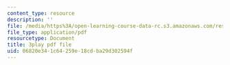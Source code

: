 ```yaml
---
content_type: resource
description: ''
file: /media/https%3A/open-learning-course-data-rc.s3.amazonaws.com/res-10-s95-physics-of-covid-19-transmission-fall-2020/06820e341c64259e18cdba29d302594f_P9hTSTZAxqs.pdf
file_type: application/pdf
resourcetype: Document
title: 3play pdf file
uid: 06820e34-1c64-259e-18cd-ba29d302594f
---
```

